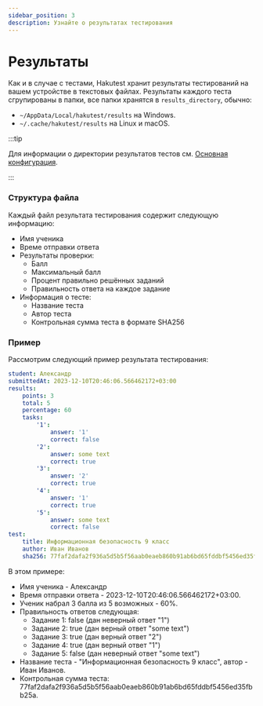 ```yaml
---
sidebar_position: 3
description: Узнайте о результатах тестирования
---
```


# Результаты

Как и в случае с тестами, Hakutest хранит результаты тестирований на вашем устройстве в текстовых файлах.
Результаты каждого теста сгрупированы в папки, все папки хранятся в `results_directory`, обычно:

-   `~/AppData/Local/hakutest/results` на Windows.
-   `~/.cache/hakutest/results` на Linux и macOS.

:::tip

Для информации о директории результатов тестов см. [Основная конфигурация](/docs/configuration/general#results_directory).

:::

### Структура файла

Каждый файл результата тестирования содержит следующую информацию:

-   Имя ученика
-   Време отправки ответа
-   Результаты проверки:
    -   Балл
    -   Максимальный балл
    -   Процент правильно решённых заданий
    -   Правильность ответа на каждое задание
-   Информация о тесте:
    -   Название теста
    -   Автор теста
    -   Контрольная сумма теста в формате SHA256

### Пример

Рассмотрим следующий пример результата тестирования:

```yaml
student: Александр
submittedAt: 2023-12-10T20:46:06.566462172+03:00
results:
    points: 3
    total: 5
    percentage: 60
    tasks:
        '1':
            answer: '1'
            correct: false
        '2':
            answer: some text
            correct: true
        '3':
            answer: '2'
            correct: true
        '4':
            answer: '1'
            correct: true
        '5':
            answer: some text
            correct: false
test:
    title: Информационная безопасность 9 класс
    author: Иван Иванов
    sha256: 77faf2dafa2f936a5d5b5f56aab0eaeb860b91ab6bd65fddbf5456ed35fbb25a
```

В этом примере:

-   Имя ученика - Александр
-   Время отправки ответа - 2023-12-10T20:46:06.566462172+03:00.
-   Ученик набрал 3 балла из 5 возможных - 60%.
-   Правильность ответов следующая:
    -   Задание 1: false (дан неверный ответ "1")
    -   Задание 2: true (дан верный ответ "some text")
    -   Задание 3: true (дан верный ответ "2")
    -   Задание 4: true (дан верный ответ "1")
    -   Задание 5: false (дан неверный ответ "some text")
-   Название теста - "Информационная безопасность 9 класс", автор - Иван Иванов.
-   Контрольная сумма теста: 77faf2dafa2f936a5d5b5f56aab0eaeb860b91ab6bd65fddbf5456ed35fbb25a.
